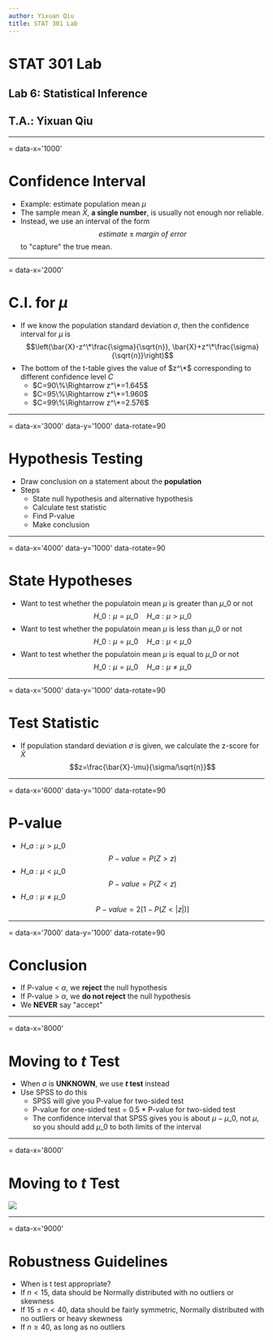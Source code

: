 ```yaml
---
author: Yixuan Qiu
title: STAT 301 Lab
---
```

# STAT 301 Lab
## Lab 6: Statistical Inference
## T.A.: Yixuan Qiu


---
= data-x='1000'
# Confidence Interval
- Example: estimate population mean $\mu$
- The sample mean $\bar{X}$, **a single number**, is usually not enough nor reliable.
- Instead, we use an interval of the form $$estimate \pm margin\ of\ error$$ to "capture" the true mean.


---
= data-x='2000'
# C.I. for $\mu$
- If we know the population standard deviation $\sigma$, then the confidence interval for $\mu$ is
$$\left(\bar{X}-z^\*\frac{\sigma}{\sqrt{n}}, \bar{X}+z^\*\frac{\sigma}{\sqrt{n}}\right)$$
- The bottom of the t-table gives the value of $z^\*$ corresponding to different confidence level $C$
  - $C=90\%\Rightarrow z^\*=1.645$
  - $C=95\%\Rightarrow z^\*=1.960$
  - $C=99\%\Rightarrow z^\*=2.576$


---
= data-x='3000' data-y='1000' data-rotate=90
# Hypothesis Testing
- Draw conclusion on a statement about the **population**
- Steps
  - State null hypothesis and alternative hypothesis
  - Calculate test statistic
  - Find P-value
  - Make conclusion


---
= data-x='4000' data-y='1000' data-rotate=90
# State Hypotheses
- Want to test whether the populatoin mean $\mu$ is greater than $\mu\_0$ or not
$$H\_0:\mu=\mu\_0\quad H\_a:\mu>\mu\_0$$
- Want to test whether the populatoin mean $\mu$ is less than $\mu\_0$ or not
$$H\_0:\mu=\mu\_0\quad H\_a:\mu<\mu\_0$$
- Want to test whether the populatoin mean $\mu$ is equal to $\mu\_0$ or not
$$H\_0:\mu=\mu\_0\quad H\_a:\mu\neq\mu\_0$$


---
= data-x='5000' data-y='1000' data-rotate=90
# Test Statistic
- If population standard deviation $\sigma$ is given, we calculate the z-score for $\bar{X}$
$$z=\frac{\bar{X}-\mu}{\sigma/\sqrt{n}}$$


---
= data-x='6000' data-y='1000' data-rotate=90
# P-value
- $H\_a:\mu>\mu\_0$
$$P-value = P(Z>z)$$
- $H\_a:\mu<\mu\_0$
$$P-value = P(Z<z)$$
- $H\_a:\mu\neq\mu\_0$
$$P-value = 2[1-P(Z<|z|)]$$


---
= data-x='7000' data-y='1000' data-rotate=90
# Conclusion
- If P-value < $\alpha$, we **reject** the null hypothesis
- If P-value > $\alpha$, we **do not reject** the null hypothesis
- We **NEVER** say "accept"


---
= data-x='8000'
# Moving to *t* Test
- When $\sigma$ is **UNKNOWN**, we use ***t* test** instead
- Use SPSS to do this
  - SPSS will give you P-value for two-sided test
  - P-value for one-sided test = 0.5 * P-value for two-sided test
  - The confidence interval that SPSS gives you is about $\mu-\mu\_0$, not $\mu$, so you should add $\mu\_0$ to both limits of the interval


---
= data-x='8000'
# Moving to *t* Test

![](t-test.png)


---
= data-x='9000'
# Robustness Guidelines
- When is t test appropriate?
- If $n<15$, data should be Normally distributed with no outliers or skewness
- If $15\le n < 40$, data should be fairly symmetric, Normally distributed with no outliers or heavy skewness
- If $n\ge 40$, as long as no outliers

